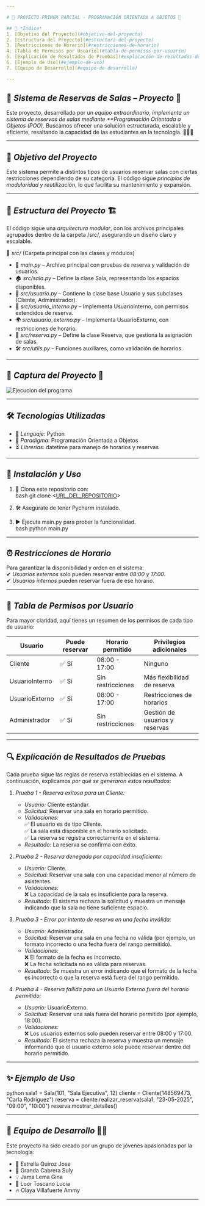 ```yaml
---

# 💜 PROYECTO PRIMER PARCIAL - PROGRAMACIÓN ORIENTADA A OBJETOS 💜  

## 📖 *Índice*  
1. [Objetivo del Proyecto](#objetivo-del-proyecto)  
2. [Estructura del Proyecto](#estructura-del-proyecto)  
3. [Restricciones de Horario](#restricciones-de-horario)  
4. [Tabla de Permisos por Usuario](#tabla-de-permisos-por-usuario)  
5. [Explicación de Resultados de Pruebas](#explicación-de-resultados-de-pruebas)  
6. [Ejemplo de Uso](#ejemplo-de-uso)  
7. [Equipo de Desarrollo](#equipo-de-desarrollo)  

---
```


## 🌸 *Sistema de Reservas de Salas – Proyecto* 💜  
Este proyecto, desarrollado por un *equipo extraordinario, implementa un sistema de reservas de salas mediante **Programación Orientada a Objetos (POO)*. Buscamos ofrecer una solución estructurada, escalable y eficiente, resaltando la capacidad de las estudiantes en la tecnología. 👩‍💻🚀  

---

## 📌 *Objetivo del Proyecto*  
Este sistema permite a distintos tipos de usuarios reservar salas con ciertas restricciones dependiendo de su categoría. El código sigue *principios de modularidad y reutilización*, lo que facilita su mantenimiento y expansión.  

---

## 📂 *Estructura del Proyecto* 🏗  
El código sigue una *arquitectura modular*, con los archivos principales agrupados dentro de la carpeta /src/, asegurando un diseño claro y escalable.  

📂 *src/* (Carpeta principal con las clases y módulos)  
- 📄 *main.py* – Archivo principal con pruebas de reserva y validación de usuarios.  
- 🏠 *src/sala.py* – Define la clase Sala, representando los espacios disponibles.  
- 👤 *src/usuario.py* – Contiene la clase base Usuario y sus subclases (Cliente, Administrador).  
- 🏢 *src/usuario_interno.py* – Implementa UsuarioInterno, con permisos extendidos de reserva.  
- 🌍 *src/usuario_externo.py* – Implementa UsuarioExterno, con restricciones de horario.  
- 📅 *src/reserva.py* – Define la clase Reserva, que gestiona la asignación de salas.  
- 🛠 *src/utils.py* – Funciones auxiliares, como validación de horarios.  

---

## 📸 *Captura del Proyecto* 💝  
![Ejecucion del programa](https://github.com/user-attachments/assets/405db96e-5b7f-4756-a638-d7ce9357e2f7)




---

## 🛠 *Tecnologías Utilizadas*  
- 🐍 *Lenguaje*: Python  
- 📏 *Paradigma*: Programación Orientada a Objetos  
- ⏳ *Librerías*: datetime para manejo de horarios y reservas  

---

## 🚀 *Instalación y Uso*  
1. 🔗 Clona este repositorio con:  
   bash
   git clone <[URL_DEL_REPOSITORIO](https://github.com/lucia033011/Proyecto.git)>
     
2. 🛠 Asegúrate de tener Pycharm instalado.  
3. ▶ Ejecuta main.py para probar la funcionalidad.  
   bash
   python main.py
     

---

## ⏰ *Restricciones de Horario*  
Para garantizar la disponibilidad y orden en el sistema:  
✔ *Usuarios externos* solo pueden reservar entre *08:00 y 17:00*.  
✔ *Usuarios internos* pueden reservar fuera de ese horario.  

---

## 🔗 *Tabla de Permisos por Usuario*  

Para mayor claridad, aquí tienes un resumen de los permisos de cada tipo de usuario:  

| Usuario | Puede reservar | Horario permitido | Privilegios adicionales |
|---------|---------------|-------------------|-------------------------|
| Cliente | ✅ Sí | 08:00 - 17:00 | Ninguno |
| UsuarioInterno | ✅ Sí | Sin restricciones | Más flexibilidad de reserva |
| UsuarioExterno | ✅ Sí | 08:00 - 17:00 | Restricciones de horarios |
| Administrador | ✅ Sí | Sin restricciones | Gestión de usuarios y reservas |

---

## 🔍 *Explicación de Resultados de Pruebas*  

Cada prueba sigue las reglas de reserva establecidas en el sistema. A continuación, explicamos *por qué se generaron estos resultados*:  

1. *Prueba 1 - Reserva exitosa para un Cliente:*  
   - *Usuario:* Cliente estándar.  
   - *Solicitud:* Reservar una sala en horario permitido.  
   - *Validaciones:*  
     ✅ El usuario es de tipo Cliente.  
     ✅ La sala está disponible en el horario solicitado.  
     ✅ La reserva se registra correctamente en el sistema.  
   - *Resultado:* La reserva se confirma con éxito.  

2. *Prueba 2 - Reserva denegada por capacidad insuficiente:*  
   - *Usuario:* Cliente.  
   - *Solicitud:* Reservar una sala con una capacidad menor al número de asistentes.  
   - *Validaciones:*  
     ❌ La capacidad de la sala es insuficiente para la reserva.  
   - *Resultado:* El sistema rechaza la solicitud y muestra un mensaje indicando que la sala no tiene suficiente espacio.  

3. *Prueba 3 - Error por intento de reserva en una fecha inválida:*  
   - *Usuario:* Administrador.  
   - *Solicitud:* Reservar una sala en una fecha no válida (por ejemplo, un formato incorrecto o una fecha fuera del rango permitido).  
   - *Validaciones:*  
     ❌ El formato de la fecha es incorrecto.  
     ❌ La fecha solicitada no es válida para reservas.  
   - *Resultado:* Se muestra un error indicando que el formato de la fecha es incorrecto o que la reserva está fuera del rango permitido.  

4. *Prueba 4 - Reserva fallida para un Usuario Externo fuera del horario permitido:*  
   - *Usuario:* UsuarioExterno.  
   - *Solicitud:* Reservar una sala fuera del horario permitido (por ejemplo, 18:00).  
   - *Validaciones:*  
     ❌ Los usuarios externos solo pueden reservar entre 08:00 y 17:00.  
   - *Resultado:* El sistema rechaza la reserva y muestra un mensaje informando que el usuario externo solo puede reservar dentro del horario permitido.  

---

## ✨ *Ejemplo de Uso*  
python
sala1 = Sala(101, "Sala Ejecutiva", 12)
cliente = Cliente(148569473, "Carla Rodriguez")
reserva = cliente.realizar_reserva(sala1, "23-05-2025", "09:00", "10:00")
reserva.mostrar_detalles()
  

---

## 💜 *Equipo de Desarrollo* 👩‍💻  
Este proyecto ha sido creado por un grupo de jóvenes apasionadas por la tecnología:  

- 🌟 Estrella Quiroz Jose  
- 🚀 Granda Cabrera Suly  
- 💡 Jama Lema Gina  
- 🎯 Loor Toscano Lucia  
- 🔥 Olaya Villafuerte Ammy  

---
